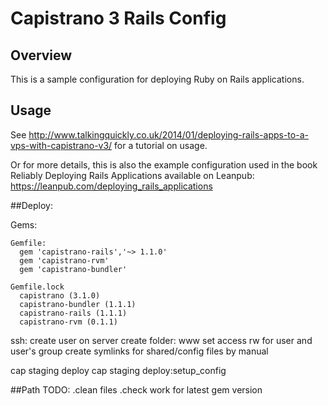 # Capistrano 3 Rails Config

## Overview

This is a sample configuration for deploying Ruby on Rails applications.

## Usage

See
<http://www.talkingquickly.co.uk/2014/01/deploying-rails-apps-to-a-vps-with-capistrano-v3/>
for a tutorial on usage.

Or for more details, this is also the example configuration used in the
book Reliably Deploying Rails Applications available on Leanpub:
<https://leanpub.com/deploying_rails_applications>


##Deploy:

  Gems:

    Gemfile:
      gem 'capistrano-rails','~> 1.1.0'
      gem 'capistrano-rvm'
      gem 'capistrano-bundler'

    Gemfile.lock
      capistrano (3.1.0)
      capistrano-bundler (1.1.1)
      capistrano-rails (1.1.1)
      capistrano-rvm (0.1.1)

  ssh:
  create user on server
  create folder: www
  set access rw for user and user's group
  create symlinks for shared/config files by manual

  cap staging deploy
  cap staging deploy:setup_config

##Path TODO:
  .clean files
  .check work for latest gem version